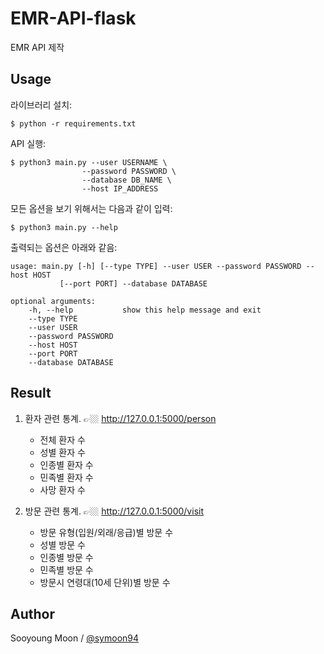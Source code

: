 # EMR-API-flask

EMR API 제작



## Usage

라이브러리 설치:

    $ python -r requirements.txt

API 실행:

    $ python3 main.py --user USERNAME \
                    --password PASSWORD \
                    --database DB_NAME \
                    --host IP_ADDRESS

모든 옵션을 보기 위해서는 다음과 같이 입력:

    $ python3 main.py --help

출력되는 옵션은 아래와 같음:

    usage: main.py [-h] [--type TYPE] --user USER --password PASSWORD --host HOST
               [--port PORT] --database DATABASE

    optional arguments:
        -h, --help           show this help message and exit
        --type TYPE
        --user USER
        --password PASSWORD
        --host HOST
        --port PORT
        --database DATABASE


## Result

1. 환자 관련 통계.  👉🏼    http://127.0.0.1:5000/person
    - 전체 환자 수
    - 성별 환자 수
    - 인종별 환자 수
    - 민족별 환자 수
    - 사망 환자 수

2. 방문 관련 통계.  👉🏼    http://127.0.0.1:5000/visit
    - 방문 유형(입원/외래/응급)별 방문 수
    - 성별 방문 수
    - 인종별 방문 수
    - 민족별 방문 수
    - 방문시 연령대(10세 단위)별 방문 수


## Author

Sooyoung Moon / [@symoon94](https://www.facebook.com/msy0128) 
